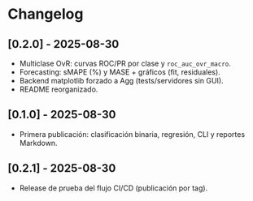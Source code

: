# Changelog

## [0.2.0] - 2025-08-30
- Multiclase OvR: curvas ROC/PR por clase y `roc_auc_ovr_macro`.
- Forecasting: sMAPE (%) y MASE + gráficos (fit, residuales).
- Backend matplotlib forzado a Agg (tests/servidores sin GUI).
- README reorganizado.

## [0.1.0] - 2025-08-30
- Primera publicación: clasificación binaria, regresión, CLI y reportes Markdown.

## [0.2.1] - 2025-08-30
- Release de prueba del flujo CI/CD (publicación por tag).